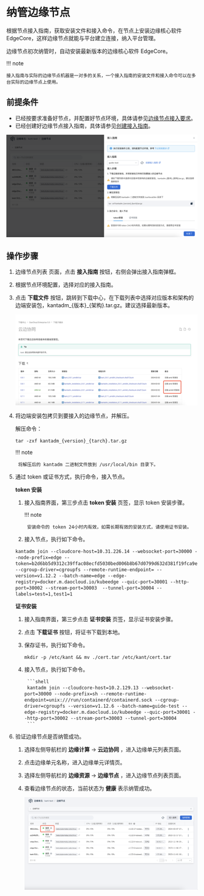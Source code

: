 # 纳管边缘节点

根据节点接入指南，获取安装文件和接入命令，在节点上安装边缘核心软件 EdgeCore，这样边缘节点就能与平台建立连接，纳入平台管理。

边缘节点初次纳管时，自动安装最新版本的边缘核心软件 EdgeCore。

!!! note

    接入指南与实际的边缘节点机器是一对多的关系，一个接入指南的安装文件和接入命令可以在多台实际的边缘节点上使用。

## 前提条件

- 已经按要求准备好节点，并配置好节点环境，具体请参见[边缘节点接入要求](./join-rqmt.md)。
- 已经创建好边缘节点接入指南，具体请参见[创建接入指南](./create-access-guide.md)。

![接入指南](../../images/access-guide-03.png)

## 操作步骤

1. 边缘节点列表 页面，点击 **接入指南** 按钮，右侧会弹出接入指南弹框。

1. 根据节点环境配置，选择对应的接入指南。

1. 点击 **下载文件** 按钮，跳转到下载中心，在下载列表中选择对应版本和架构的边端安装包，kantadm_{版本}_{架构}.tar.gz。建议选择最新版本。

    ![下载边端安装包](../../images/access-guide-04.png)

1. 将边端安装包拷贝到要接入的边缘节点，并解压。

    解压命令：

    ```shell
    tar -zxf kantadm_{version}_{tarch}.tar.gz
    ```

    !!! note

        将解压后的 kantadm 二进制文件放到 /usr/local/bin 目录下。

1. 通过 token 或证书方式，执行命令，接入节点。

    **token 安装**

    1. 接入指南界面，第三步点击 __token 安装__ 页签，显示 token 安装步骤。

        !!! note

            安装命令的 token 24小时内有效，如需长期有效的安装方式，请使用证书安装。

    1. 接入节点，执行如下命令。

    ```shell
    kantadm join --cloudcore-host=10.31.226.14 --websocket-port=30000 --node-prefix=edge --token=b2d6bb5d9312c39ffac08ecfd5030bed006b8b67d0799d632d381f19fca9e765.eyJhbGciOiJIUzI1NiIsInR5cCI6IkpXVCJ9.eyJleHAiOjE2OTQ2NTk3NDV9.0sdaWbYSTURmAYmQwDn_zF7P9TwcRTSMhwPw6l87U7E --cgroup-driver=cgroupfs --remote-runtime-endpoint= --version=v1.12.2 --batch-name=edge --edge-registry=docker.m.daocloud.io/kubeedge --quic-port=30001 --http-port=30002 --stream-port=30003  --tunnel-port=30004 --labels=test=1,test1=1
     ```

    **证书安装**

    1. 接入指南界面，第三步点击 __证书安装__ 页签，显示证书安装步骤。

    1. 点击 __下载证书__ 按钮，将证书下载到本地。

    1. 保存证书，执行如下命令。

        ```shell
        mkdir -p /etc/kant && mv ./cert.tar /etc/kant/cert.tar
        ```

    1. 接入节点，执行如下命令。

            ```shell
            kantadm join --cloudcore-host=10.2.129.13 --websocket-port=30000 --node-prefix=sh --remote-runtime-endpoint=unix:///run/containerd/containerd.sock --cgroup-driver=cgroupfs --version=v1.12.6 --batch-name=guide-test --edge-registry=docker.m.daocloud.io/kubeedge --quic-port=30001 --http-port=30002 --stream-port=30003 --tunnel-port=30004
            ```

1. 验证边缘节点是否纳管成功。

    1. 选择左侧导航栏的 __边缘计算__ -> __云边协同__ ，进入边缘单元列表页面。

    1. 点击边缘单元名称，进入边缘单元详情页。

    1. 选择左侧导航栏的 __边缘资源__ -> __边缘节点__ ，进入边缘节点列表页面。

    1. 查看边缘节点的状态，当前状态为 __健康__ 表示纳管成功。

        ![边缘节点纳管成果](../../images/access-guide-05.png)